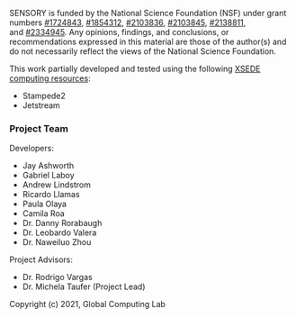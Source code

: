 SENSORY is funded by the National Science Foundation (NSF) under grant numbers [#1724843](https://www.nsf.gov/awardsearch/showAward?AWD_ID=1724843&HistoricalAwards=false), [#1854312](https://www.nsf.gov/awardsearch/showAward?AWD_ID=1854312&HistoricalAwards=false), [#2103836](https://www.nsf.gov/awardsearch/showAward?AWD_ID=2103836&HistoricalAwards=false), [#2103845](https://www.nsf.gov/awardsearch/showAward?AWD_ID=2103845&HistoricalAwards=false), [#2138811](https://www.nsf.gov/awardsearch/showAward?AWD_ID=2138811&HistoricalAwards=false), and [#2334945](https://www.nsf.gov/awardsearch/showAward?AWD_ID=2334945&HistoricalAwards=false). Any opinions, findings, and conclusions, or recommendations expressed in this material are those of the author(s) and do not necessarily reflect the views of the National Science Foundation.

This work partially developed and tested using the following [XSEDE computing resources](https://portal.xsede.org/group/xup/resource-monitor):

- Stampede2
- Jetstream

### Project Team

Developers:

- Jay Ashworth
- Gabriel Laboy
- Andrew Lindstrom
- Ricardo Llamas
- Paula Olaya
- Camila Roa
- Dr. Danny Rorabaugh
- Dr. Leobardo Valera
- Dr. Naweiluo Zhou

Project Advisors:

- Dr. Rodrigo Vargas
- Dr. Michela Taufer (Project Lead)

Copyright (c) 2021, Global Computing Lab